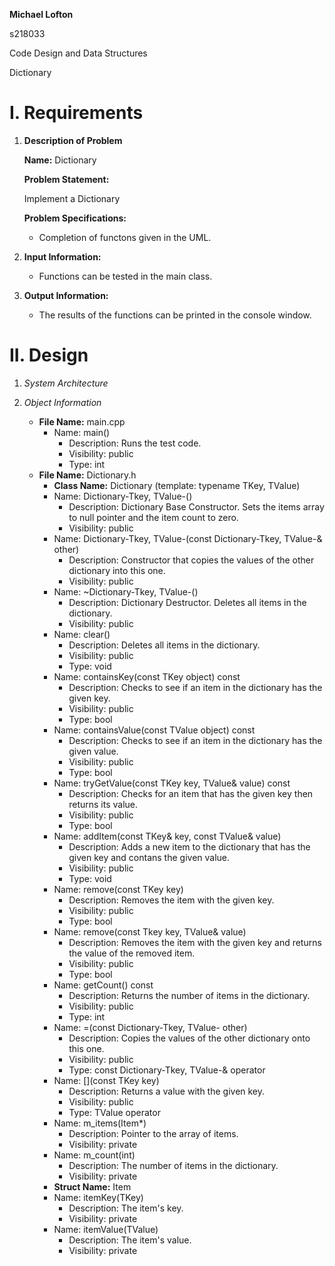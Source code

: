 **Michael Lofton**

s218033 

Code Design and Data Structures

Dictionary

# I. Requirements
    
 1. **Description of Problem**

    **Name:** Dictionary

    **Problem Statement:** 

    Implement a Dictionary

    **Problem Specifications:**
    
    * Completion of functons given in the UML. 

 2. **Input Information:**
    * Functions can be tested in the main class.
 3. **Output Information:**
    * The results of the functions can be printed in the console window.

# II. Design
 1. *System Architecture*

 2. *Object Information*
    * **File Name:** main.cpp
        * Name: main()
            * Description: Runs the test code.
            * Visibility: public
            * Type: int
    * **File Name:** Dictionary.h
        * **Class Name:** Dictionary (template: typename TKey, TValue) 
        * Name: Dictionary-Tkey, TValue-()
            * Description: Dictionary Base Constructor. Sets the items array to null pointer and the item count to zero.
            * Visibility: public
        * Name: Dictionary-Tkey, TValue-(const Dictionary-Tkey, TValue-& other)
            * Description: Constructor that copies the values of the other dictionary into this one.
            * Visibility: public
        * Name: ~Dictionary-Tkey, TValue-()
            * Description: Dictionary Destructor. Deletes all items in the dictionary.
            * Visibility: public
        * Name: clear()
            * Description: Deletes all items in the dictionary.
            * Visibility: public
            * Type: void
        * Name: containsKey(const TKey object) const
            * Description: Checks to see if an item in the dictionary has the given key.
            * Visibility: public
            * Type: bool
        * Name: containsValue(const TValue object) const
            * Description: Checks to see if an item in the dictionary has the given value.
            * Visibility: public
            * Type: bool
        * Name: tryGetValue(const TKey key, TValue& value) const
            * Description: Checks for an item that has the given key then returns its value.
            * Visibility: public
            * Type: bool
        * Name: addItem(const TKey& key, const TValue& value)
            * Description: Adds a new item to the dictionary that has the given key and contans the given value.
            * Visibility: public
            * Type: void
        * Name: remove(const TKey key)
            * Description: Removes the item with the given key.
            * Visibility: public
            * Type: bool
        * Name: remove(const Tkey key, TValue& value)
            * Description: Removes the item with the given key and returns the value of the removed item.
            * Visibility: public
            * Type: bool
        * Name: getCount() const
            * Description: Returns the number of items in the dictionary.
            * Visibility: public
            * Type: int
        * Name: =(const Dictionary-Tkey, TValue- other)
            * Description: Copies the values of the other dictionary onto this one.
            * Visibility: public
            * Type: const Dictionary-Tkey, TValue-& operator
        * Name: [](const TKey key)
            * Description: Returns a value with the given key.
            * Visibility: public
            * Type: TValue operator
        * Name: m_items(Item*)
            * Description: Pointer to the array of items.
            * Visibility: private
        * Name: m_count(int)
            * Description: The number of items in the dictionary.
            * Visibility: private
        * **Struct Name:** Item
        * Name: itemKey(TKey)
            * Description: The item's key.
            * Visibility: private
        * Name: itemValue(TValue)
            * Description: The item's value.
            * Visibility: private